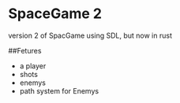 # SpaceGame 2
version 2 of SpacGame using SDL, but now in rust

##Fetures
- a player
- shots
- enemys
- path system for Enemys

